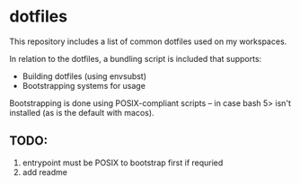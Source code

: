 # dotfiles
This repository includes a list of common dotfiles used on my workspaces.

In relation to the dotfiles, a bundling script is included that supports:
- Building dotfiles (using envsubst)
- Bootstrapping systems for usage

Bootstrapping is done using POSIX-compliant scripts – in case bash 5> isn't installed (as is the default with macos).

## TODO:
1. entrypoint must be POSIX to bootstrap first if requried
2. add readme
